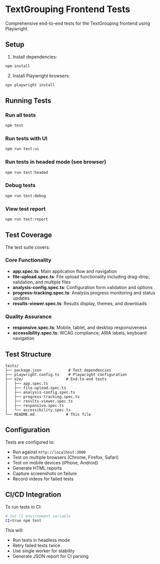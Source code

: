 # TextGrouping Frontend Tests

Comprehensive end-to-end tests for the TextGrouping frontend using Playwright.

## Setup

1. Install dependencies:
```bash
npm install
```

2. Install Playwright browsers:
```bash
npx playwright install
```

## Running Tests

### Run all tests
```bash
npm test
```

### Run tests with UI
```bash
npm run test:ui
```

### Run tests in headed mode (see browser)
```bash
npm run test:headed
```

### Debug tests
```bash
npm run test:debug
```

### View test report
```bash
npm run test:report
```

## Test Coverage

The test suite covers:

### Core Functionality
- **app.spec.ts**: Main application flow and navigation
- **file-upload.spec.ts**: File upload functionality including drag-drop, validation, and multiple files
- **analysis-config.spec.ts**: Configuration form validation and options
- **progress-tracking.spec.ts**: Analysis progress monitoring and status updates
- **results-viewer.spec.ts**: Results display, themes, and downloads

### Quality Assurance
- **responsive.spec.ts**: Mobile, tablet, and desktop responsiveness
- **accessibility.spec.ts**: WCAG compliance, ARIA labels, keyboard navigation

## Test Structure

```
tests/
├── package.json            # Test dependencies
├── playwright.config.ts    # Playwright configuration
├── e2e/                   # End-to-end tests
│   ├── app.spec.ts
│   ├── file-upload.spec.ts
│   ├── analysis-config.spec.ts
│   ├── progress-tracking.spec.ts
│   ├── results-viewer.spec.ts
│   ├── responsive.spec.ts
│   └── accessibility.spec.ts
└── README.md              # This file
```

## Configuration

Tests are configured to:
- Run against `http://localhost:3000`
- Test on multiple browsers (Chrome, Firefox, Safari)
- Test on mobile devices (iPhone, Android)
- Generate HTML reports
- Capture screenshots on failure
- Record videos for failed tests

## CI/CD Integration

To run tests in CI:

```bash
# Set CI environment variable
CI=true npm test
```

This will:
- Run tests in headless mode
- Retry failed tests twice
- Use single worker for stability
- Generate JSON report for CI parsing